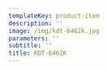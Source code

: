 ```yaml
---
templateKey: product-item
description: ''
image: /img/kdt-6462k.jpg
parameters: ''
subtitle: ''
title: KDT-6462K
---
```

